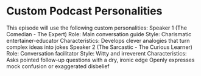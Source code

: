 # Custom Podcast Personalities

This episode will use the following custom personalities:
Speaker 1 (The Comedian - The Expert)
Role: Main conversation guide
Style: Charismatic entertainer-educator
Characteristics:
Develops clever analogies that turn complex ideas into jokes
Speaker 2 (The Sarcastic - The Curious Learner)
Role: Conversation facilitator
Style: Witty and irreverent
Characteristics:
Asks pointed follow-up questions with a dry, ironic edge
Openly expresses mock confusion or exaggerated disbelief
